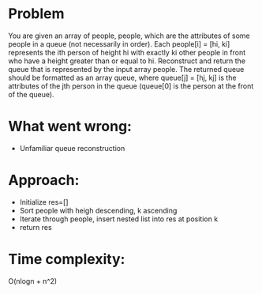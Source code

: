# Problem
You are given an array of people, people, which are the attributes of some people in a queue (not necessarily in order). Each people[i] = [hi, ki] represents the ith person of height hi with exactly ki other people in front who have a height greater than or equal to hi.
Reconstruct and return the queue that is represented by the input array people. The returned queue should be formatted as an array queue, where queue[j] = [hj, kj] is the attributes of the jth person in the queue (queue[0] is the person at the front of the queue).

# What went wrong:
- Unfamiliar queue reconstruction

# Approach:
- Initialize res=[]
- Sort people with heigh descending, k ascending
- Iterate through people, insert nested list into res at position k
- return res

# Time complexity:
O(nlogn + n^2)